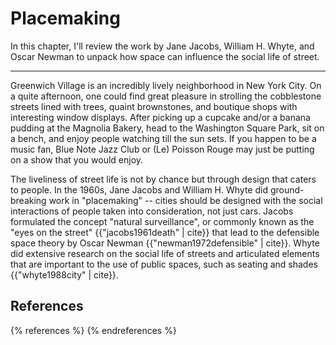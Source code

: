# Placemaking

In this chapter, I'll review the work by Jane Jacobs, William H. Whyte, and Oscar Newman to unpack how space can influence the social life of street.

---

Greenwich Village is an incredibly lively neighborhood in New York City. On a quite afternoon, one could find great pleasure in strolling the cobblestone streets lined with trees, quaint brownstones, and boutique shops with interesting window displays. After picking up a cupcake and/or a banana pudding at the Magnolia Bakery, head to the Washington Square Park, sit on a bench, and enjoy people watching till the sun sets. If you happen to be a music fan, Blue Note Jazz Club or (Le) Poisson Rouge may just be putting on a show that you would enjoy.

The liveliness of street life is not by chance but through design that caters to people. In the 1960s, Jane Jacobs and William H. Whyte did ground-breaking work in "placemaking" -- cities should be designed with the social interactions of people taken into consideration, not just cars. Jacobs formulated the concept "natural surveillance", or commonly known as the "eyes on the street" {{"jacobs1961death" | cite}} that lead to the defensible space theory by Oscar Newman {{"newman1972defensible" | cite}}. Whyte did extensive research on the social life of streets and articulated elements that are important to the use of public spaces, such as seating and shades {{"whyte1988city" | cite}}.

## References

{% references %} {% endreferences %}
